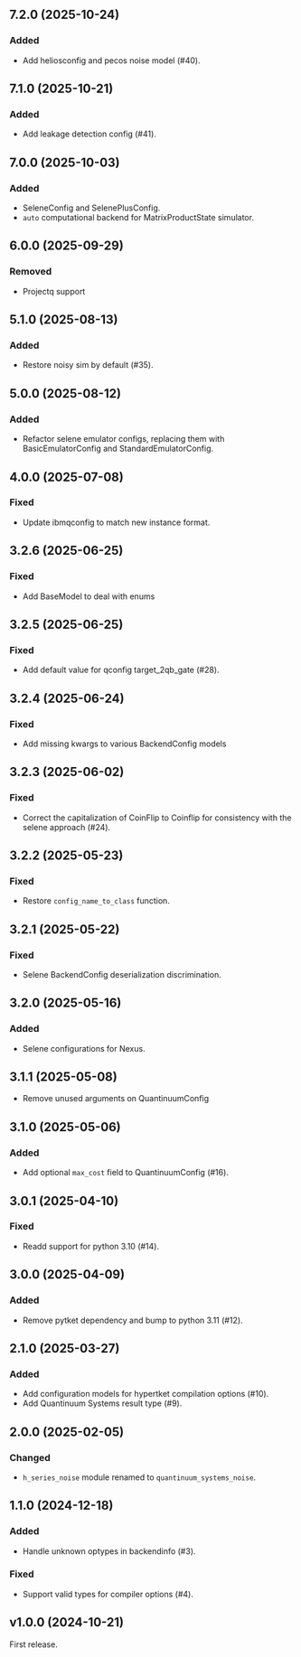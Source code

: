 ## 7.2.0 (2025-10-24)


### Added

- Add heliosconfig and pecos noise model (#40).

## 7.1.0 (2025-10-21)


### Added

- Add leakage detection config (#41).

## 7.0.0 (2025-10-03)


### Added

- SeleneConfig and SelenePlusConfig.
- `auto` computational backend for MatrixProductState simulator.

## 6.0.0 (2025-09-29)

### Removed

- Projectq support


## 5.1.0 (2025-08-13)


### Added

- Restore noisy sim by default (#35).

## 5.0.0 (2025-08-12)


### Added

- Refactor selene emulator configs, replacing them with BasicEmulatorConfig and StandardEmulatorConfig.


## 4.0.0 (2025-07-08)


### Fixed

- Update ibmqconfig to match new instance format.

## 3.2.6 (2025-06-25)

### Fixed

- Add BaseModel to deal with enums


## 3.2.5 (2025-06-25)


### Fixed

- Add default value for qconfig target_2qb_gate (#28).

## 3.2.4 (2025-06-24)

### Fixed

- Add missing kwargs to various BackendConfig models

## 3.2.3 (2025-06-02)


### Fixed

- Correct the capitalization of CoinFlip to Coinflip for consistency with the selene approach (#24).

## 3.2.2 (2025-05-23)


### Fixed

- Restore `config_name_to_class` function.

## 3.2.1 (2025-05-22)

### Fixed

- Selene BackendConfig deserialization discrimination.

## 3.2.0 (2025-05-16)


### Added

- Selene configurations for Nexus.

## 3.1.1 (2025-05-08)

- Remove unused arguments on QuantinuumConfig


## 3.1.0 (2025-05-06)


### Added

- Add optional `max_cost` field to QuantinuumConfig (#16).

## 3.0.1 (2025-04-10)


### Fixed

- Readd support for python 3.10 (#14).

## 3.0.0 (2025-04-09)


### Added

- Remove pytket dependency and bump to python 3.11 (#12).

## 2.1.0 (2025-03-27)


### Added

- Add configuration models for hypertket compilation options (#10).
- Add Quantinuum Systems result type (#9).

## 2.0.0 (2025-02-05)


### Changed

- `h_series_noise` module renamed to `quantinuum_systems_noise`. 


## 1.1.0 (2024-12-18)


### Added

- Handle unknown optypes in backendinfo (#3).


### Fixed

- Support valid types for compiler options (#4).


## v1.0.0 (2024-10-21)

First release.
